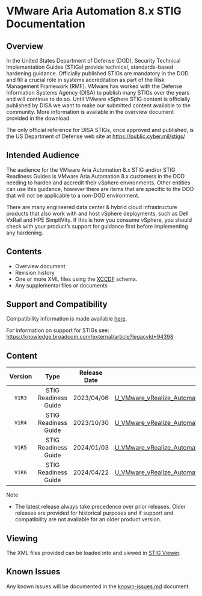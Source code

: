 # VMware Aria Automation 8.x STIG Documentation

## Overview
In the United States Department of Defense (DOD), Security Technical Implementation Guides (STIGs) provide technical, standards-based hardening guidance. Officially published STIGs are mandatory in the DOD and fill a crucial role in systems accreditation as part of the Risk Management Framework (RMF). VMware has worked with the Defense Information Systems Agency (DISA) to publish many STIGs over the years and will continue to do so. Until VMware vSphere STIG content is officially published by DISA we want to make our submitted content available to the community. More information is available in the overview document provided in the download.

The only official reference for DISA STIGs, once approved and published, is the US Department of Defense web site at https://public.cyber.mil/stigs/

## Intended Audience
The audience for the VMware Aria Automation 8.x STIG and/or STIG Readiness Guides is VMware Aria Automation 8.x customers in the DOD needing to harden and accredit their vSphere environments. Other entities can use this guidance, however there are items that are specific to the DOD that will not be applicable to a non-DOD environment.

There are many engineered data center & hybrid cloud infrastructure products that also work with and host vSphere deployments, such as Dell VxRail and HPE SimpliVity. If this is how you consume vSphere, you should check with your product’s support for guidance first before implementing any hardening.

## Contents
- Overview document
- Revision history
- One or more XML files using the [XCCDF](https://csrc.nist.gov/Projects/Security-Content-Automation-Protocol/Specifications/xccdf) schema.
- Any supplemental files or documents

## Support and Compatibility
Compatibility information is made available [here](../README.md#compatibility).

For information on support for STIGs see: https://knowledge.broadcom.com/external/article?legacyId=94398

## Content
|      Version      |        Type        |     Release Date   |      Download      |
|:-----------------:|:------------------:|:------------------:|:------------------:|
|     `V1R3`        |STIG Readiness Guide|     2023/04/06     |[U_VMware_vRealize_Automation_8.x_STIG_Readiness_Guide_v1r3.zip](U_VMware_vRealize_Automation_8.x_STIG_Readiness_Guide_v1r3.zip)|
|     `V1R4`        |STIG Readiness Guide|     2023/10/30     |[U_VMware_vRealize_Automation_8.x_STIG_Readiness_Guide_v1r4.zip](U_VMware_vRealize_Automation_8.x_STIG_Readiness_Guide_v1r4.zip)|
|     `V1R5`        |STIG Readiness Guide|     2024/01/03     |[U_VMware_vRealize_Automation_8.x_STIG_Readiness_Guide_v1r5.zip](U_VMware_vRealize_Automation_8.x_STIG_Readiness_Guide_v1r5.zip)|
|     `V1R6`        |STIG Readiness Guide|     2024/04/22     |[U_VMware_vRealize_Automation_8.x_STIG_Readiness_Guide_v1r6.zip](U_VMware_vRealize_Automation_8.x_STIG_Readiness_Guide_v1r6.zip)|

> [!NOTE]
> - The latest release always take precedence over prior releases. Older releases are provided for historical purposes and if support and compatibility are not available for an older product version.  

## Viewing
The XML files provided can be loaded into and viewed in [STIG Viewer](https://public.cyber.mil/stigs/stig-viewing-tools/).  

## Known Issues
Any known issues will be documented in the [known-issues.md](known-issues.md) document.  
